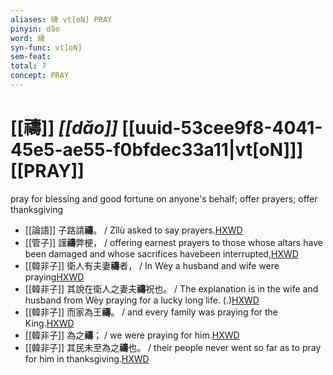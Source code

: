 ```yaml
---
aliases: 禱 vt[oN] PRAY
pinyin: dǎo
word: 禱
syn-func: vt[oN]
sem-feat: 
total: 7
concept: PRAY 
---
```

# [[禱]] *[[dǎo]]*  [[uuid-53cee9f8-4041-45e5-ae55-f0bfdec33a11|vt[oN]]] [[PRAY]]
pray for blessing and good fortune on anyone's behalf; offer prayers; offer thanksgiving
 - [[論語]] 子路請**禱**。 / Zǐlù asked to say prayers.[HXWD](https://hxwd.org/textview.html?location=KR1h0004_tls_007-42a.3)
 - [[管子]] 謹**禱**弊梗， / offering earnest prayers to those whose altars have been damaged and whose sacrifices havebeen interrupted,[HXWD](https://hxwd.org/textview.html?location=KR3c0001_tls_014-39a.4)
 - [[韓非子]] 衛人有夫妻**禱**者， / In Wèy a husband and wife were praying[HXWD](https://hxwd.org/textview.html?location=KR3c0005_tls_031-28a.3)
 - [[韓非子]] 其說在衛人之妻夫**禱**祝也。 / The explanation is in the wife and husband from Wèy praying for a lucky long life. (.)[HXWD](https://hxwd.org/textview.html?location=KR3c0005_tls_031-5a.2)
 - [[韓非子]] 而家為王**禱**。 / and every family was praying for the King.[HXWD](https://hxwd.org/textview.html?location=KR3c0005_tls_035-30a.4)
 - [[韓非子]] 為之**禱**； / we were praying for him.[HXWD](https://hxwd.org/textview.html?location=KR3c0005_tls_035-33a.5)
 - [[韓非子]] 其民未至為之**禱**也。 / their people never went so far as to pray for him in thanksgiving.[HXWD](https://hxwd.org/textview.html?location=KR3c0005_tls_035-34a.7)